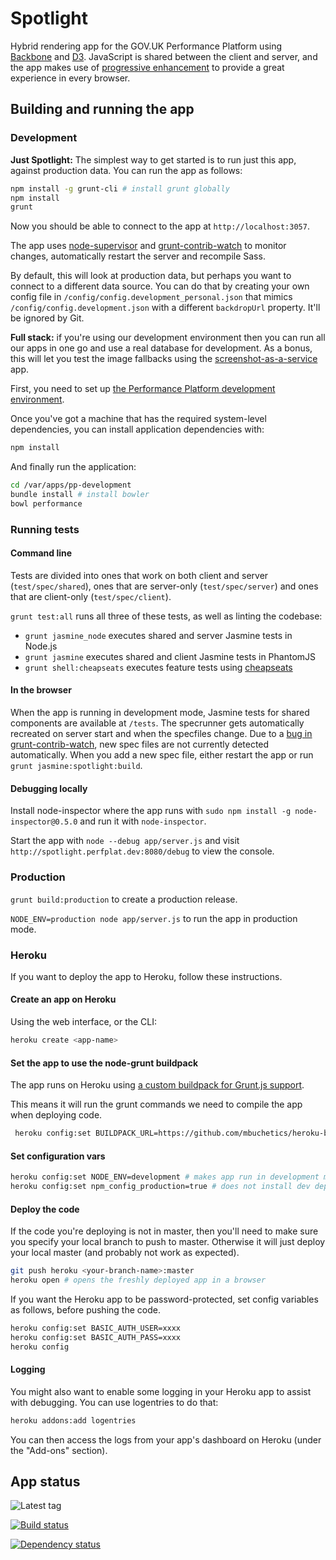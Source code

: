 # Spotlight #

Hybrid rendering app for the GOV.UK Performance Platform using [Backbone][]
and [D3][]. JavaScript is shared between the client and server, and the app
makes use of [progressive enhancement][] to provide a great experience in
every browser.

[Backbone]: http://backbonejs.org/
[D3]: http://d3js.org/
[progressive enhancement]: https://www.gov.uk/service-manual/making-software/progressive-enhancement

## Building and running the app ##

### Development ###

**Just Spotlight:** The simplest way to get started is to run just this
app, against production data. You can run the app as follows:

```bash
npm install -g grunt-cli # install grunt globally
npm install
grunt
```

Now you should be able to connect to the app at `http://localhost:3057`.

The app uses [node-supervisor][] and [grunt-contrib-watch][] to monitor changes,
automatically restart the server and recompile Sass.

[node-supervisor]: https://github.com/isaacs/node-supervisor
[grunt-contrib-watch]: https://github.com/gruntjs/grunt-contrib-watch

By default, this will look at production data, but perhaps you want to connect
to a different data source. You can do that
by creating your own config file in `/config/config.development_personal.json` that mimics
`/config/config.development.json` with a different `backdropUrl` property. It'll be ignored by Git.

**Full stack:** if you're using our development environment then you can run all
our apps in one go and use a real database for development.
As a bonus, this will let you test the image fallbacks using the
[screenshot-as-a-service][screenshot-as-a-service] app.

First, you need to set up [the Performance Platform development environment][ppdev].

Once you've got a machine that has the required system-level dependencies, you can install
application dependencies with:

```bash
npm install
```

And finally run the application:

```bash
cd /var/apps/pp-development
bundle install # install bowler
bowl performance
```

[ppdev]: https://github.com/alphagov/pp-development
[screenshot-as-a-service]: https://github.com/alphagov/screenshot-as-a-service

### Running tests ###

#### Command line ####

Tests are divided into ones that work on both client and server (`test/spec/shared`), ones that are server-only (`test/spec/server`) and ones that are client-only (`test/spec/client`).

`grunt test:all` runs all three of these tests, as well as linting the codebase:

- `grunt jasmine_node` executes shared and server Jasmine tests in Node.js
- `grunt jasmine` executes shared and client Jasmine tests in PhantomJS
- `grunt shell:cheapseats` executes feature tests using [cheapseats][]

[cheapseats]: https://github.com/alphagov/cheapseats

#### In the browser ####

When the app is running in development mode, Jasmine tests for shared
components are available at `/tests`. The specrunner gets automatically
recreated on server start and when the specfiles change. Due to a
[bug in grunt-contrib-watch][watch-20], new spec files are not currently
detected automatically. When you add a new spec file, either restart the
app or run `grunt jasmine:spotlight:build`.

[watch-20]: https://github.com/gruntjs/grunt-contrib-watch/issues/20

#### Debugging locally ####

Install node-inspector where the app runs with `sudo npm install -g node-inspector@0.5.0`
and run it with `node-inspector`.

Start the app with `node --debug app/server.js` and visit `http://spotlight.perfplat.dev:8080/debug`
to view the console.

### Production ###

`grunt build:production` to create a production release.

`NODE_ENV=production node app/server.js` to run the app in production mode.

### Heroku ###

If you want to deploy the app to Heroku, follow these instructions.

#### Create an app on Heroku

Using the web interface, or the CLI:

```bash
heroku create <app-name>
```

#### Set the app to use the node-grunt buildpack

The app runs on Heroku using [a custom buildpack for Grunt.js support][buildpack].

This means it will run the grunt commands we need to compile the app when deploying code.

```bash
 heroku config:set BUILDPACK_URL=https://github.com/mbuchetics/heroku-buildpack-nodejs-grunt.git
 ```

#### Set configuration vars

```bash
heroku config:set NODE_ENV=development # makes app run in development mode
heroku config:set npm_config_production=true # does not install dev dependencies
```

#### Deploy the code

If the code you're deploying is not in master, then you'll need to make sure you specify your local branch to push to master. Otherwise it will just deploy your local master (and probably not work as expected).

```bash
git push heroku <your-branch-name>:master
heroku open # opens the freshly deployed app in a browser
```

If you want the Heroku app to be password-protected, set config variables as follows,
before pushing the code.

```bash
heroku config:set BASIC_AUTH_USER=xxxx
heroku config:set BASIC_AUTH_PASS=xxxx
heroku config
```

#### Logging

You might also want to enable some logging in your Heroku app to assist with debugging. You can use logentries to do that:

```bash
heroku addons:add logentries
```

You can then access the logs from your app's dashboard on Heroku (under the "Add-ons" section).

[buildpack]: https://github.com/mbuchetics/heroku-buildpack-nodejs-grunt

## App status ##

![Latest tag](https://img.shields.io/github/tag/alphagov/spotlight.svg)

[![Build status](https://travis-ci.org/alphagov/spotlight.svg?branch=master)](https://travis-ci.org/alphagov/spotlight)

[![Dependency status](https://gemnasium.com/alphagov/spotlight.svg)](https://gemnasium.com/alphagov/spotlight)
